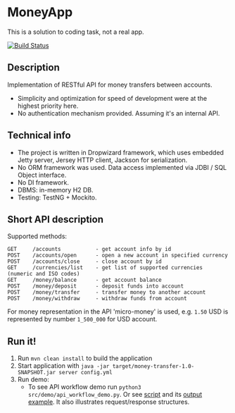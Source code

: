 # MoneyApp
This is a solution to coding task, not a real app.

[![Build Status](https://travis-ci.org/iav0207/moneytransfer.svg?branch=master)](https://travis-ci.org/iav0207/moneytransfer)

Description
---
Implementation of RESTful API for money transfers between accounts.

- Simplicity and optimization for speed of development were at the highest priority here.
- No authentication mechanism provided. Assuming it's an internal API.

Technical info
---
- The project is written in Dropwizard framework, which uses embedded
Jetty server, Jersey HTTP client, Jackson for serialization.
- No ORM framework was used. Data access implemented via JDBI / SQL Object interface.
- No DI framework.
- DBMS: in-memory H2 DB.
- Testing: TestNG + Mockito.

Short API description
---
Supported methods:
```
GET     /accounts           - get account info by id
POST    /accounts/open      - open a new account in specified currency
POST    /accounts/close     - close account by id
GET     /currencies/list    - get list of supported currencies (numeric and ISO codes)
GET     /money/balance      - get account balance
POST    /money/deposit      - deposit funds into account
POST    /money/transfer     - transfer money to another account
POST    /money/withdraw     - withdraw funds from account
```
For money representation in the API 'micro-money' is used,
e.g. `1.50` USD is represented by number `1_500_000` for USD account.

Run it!
---
1. Run `mvn clean install` to build the application
1. Start application with `java -jar target/money-transfer-1.0-SNAPSHOT.jar server config.yml`
1. Run demo:
    - To see API workflow demo run `python3 src/demo/api_workflow_demo.py`.
Or see [script](src/demo/api_workflow_demo.py) and its [output example](https://paste.ee/p/P5cCO).
It also illustrates request/response structures.
